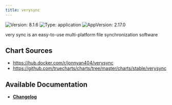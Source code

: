 ```yaml
---
title: verysync
---
```


![Version: 8.1.6](https://img.shields.io/badge/Version-8.1.6-informational?style=flat-square) ![Type: application](https://img.shields.io/badge/Type-application-informational?style=flat-square) ![AppVersion: 2.17.0](https://img.shields.io/badge/AppVersion-2.17.0-informational?style=flat-square)

very sync is an easy-to-use multi-platform file synchronization software

## Chart Sources

- https://hub.docker.com/r/jonnyan404/verysync
- https://github.com/truecharts/charts/tree/master/charts/stable/verysync

## Available Documentation

- [**Changelog**](./CHANGELOG.md)

